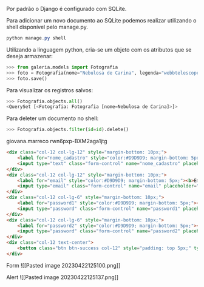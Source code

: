 Por padrão o Django é configurado com SQLite.

Para adicionar um novo documento ao SQLite podemos realizar utilizando o shell disponível pelo manage.py.

```powershell
python manage.py shell
```

Utilizando a linguagem python, cria-se um objeto com os atributos que se deseja armazenar:

```Python
>>> from galeria.models import Fotografia
>>> foto = Fotografia(nome="Nebulosa de Carina", legenda="webbtelescope.org / NASA / James Webb", foto="carina-nebula.png")
>>> foto.save()
```

Para visualizar os registros salvos:

```python
>>> Fotografia.objects.all()
<QuerySet [<Fotografia: Fotografia [nome=Nebulosa de Carina]>]>
```

Para deleter um documento no shell:

```python
>>> Fotografia.objects.filter(id=id).delete()
```

giovana.marreco
rwn6pxp-BXM2aga1jtg


```html
<div class="col-12 col-lg-12" style="margin-bottom: 10px;">
	<label for="nome_cadastro" style="color:#D9D9D9; margin-bottom: 5px;"><b>Nome completo</b></label>
	<input type="text" class="form-control" name="nome_cadastro" placeholder="Ex.: João Silva" required>
</div>
<div class="col-12 col-lg-12" style="margin-bottom: 10px;">
	<label for="email" style="color:#D9D9D9; margin-bottom: 5px;"><b>Email</b></label>
	<input type="email" class="form-control" name="email" placeholder="Ex.: joaosilva@xpto.com" required>
</div>
<div class="col-12 col-lg-6" style="margin-bottom: 10px;">
	<label for="password1" style="color:#D9D9D9; margin-bottom: 5px;"><b>Senha</b></label>
	<input type="password" class="form-control" name="password1" placeholder="Digite sua senha" required>
</div>
<div class="col-12 col-lg-6" style="margin-bottom: 10px;">
	<label for="password2" style="color:#D9D9D9; margin-bottom: 5px;"><b>Confirmação de senha</b></label>
	<input type="password" class="form-control" name="password2" placeholder="Digite sua senha mais uma vez" required>
</div>
<div class="col-12 text-center">
	<button class="btn btn-success col-12" style="padding: top 5px;" type="submit">Criar sua conta</button>
</div>
```


Form
![[Pasted image 20230422125100.png]]

Alert
![[Pasted image 20230422125137.png]]